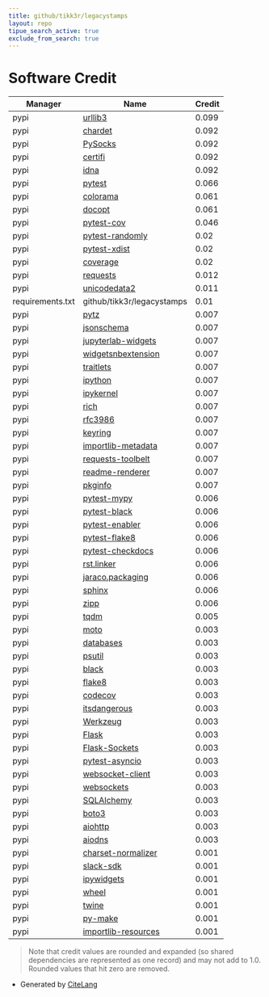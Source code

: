 ```yaml
---
title: github/tikk3r/legacystamps
layout: repo
tipue_search_active: true
exclude_from_search: true
---
```

# Software Credit

|Manager|Name|Credit|
|-------|----|------|
|pypi|[urllib3](https://urllib3.readthedocs.io/)|0.099|
|pypi|[chardet](https://github.com/chardet/chardet)|0.092|
|pypi|[PySocks](https://github.com/Anorov/PySocks)|0.092|
|pypi|[certifi](https://certifiio.readthedocs.io/en/latest/)|0.092|
|pypi|[idna](https://github.com/kjd/idna)|0.092|
|pypi|[pytest](https://pypi.org/project/pytest)|0.066|
|pypi|[colorama](https://github.com/tartley/colorama)|0.061|
|pypi|[docopt](https://pypi.org/project/docopt)|0.061|
|pypi|[pytest-cov](https://pypi.org/project/pytest-cov)|0.046|
|pypi|[pytest-randomly](https://pypi.org/project/pytest-randomly)|0.02|
|pypi|[pytest-xdist](https://pypi.org/project/pytest-xdist)|0.02|
|pypi|[coverage](https://pypi.org/project/coverage)|0.02|
|pypi|[requests](https://requests.readthedocs.io)|0.012|
|pypi|[unicodedata2](http://github.com/mikekap/unicodedata2)|0.011|
|requirements.txt|github/tikk3r/legacystamps|0.01|
|pypi|[pytz](https://pypi.org/project/pytz)|0.007|
|pypi|[jsonschema](https://pypi.org/project/jsonschema)|0.007|
|pypi|[jupyterlab-widgets](https://pypi.org/project/jupyterlab-widgets)|0.007|
|pypi|[widgetsnbextension](https://pypi.org/project/widgetsnbextension)|0.007|
|pypi|[traitlets](https://pypi.org/project/traitlets)|0.007|
|pypi|[ipython](https://pypi.org/project/ipython)|0.007|
|pypi|[ipykernel](https://pypi.org/project/ipykernel)|0.007|
|pypi|[rich](https://pypi.org/project/rich)|0.007|
|pypi|[rfc3986](https://pypi.org/project/rfc3986)|0.007|
|pypi|[keyring](https://pypi.org/project/keyring)|0.007|
|pypi|[importlib-metadata](https://pypi.org/project/importlib-metadata)|0.007|
|pypi|[requests-toolbelt](https://pypi.org/project/requests-toolbelt)|0.007|
|pypi|[readme-renderer](https://pypi.org/project/readme-renderer)|0.007|
|pypi|[pkginfo](https://pypi.org/project/pkginfo)|0.007|
|pypi|[pytest-mypy](https://pypi.org/project/pytest-mypy)|0.006|
|pypi|[pytest-black](https://pypi.org/project/pytest-black)|0.006|
|pypi|[pytest-enabler](https://pypi.org/project/pytest-enabler)|0.006|
|pypi|[pytest-flake8](https://pypi.org/project/pytest-flake8)|0.006|
|pypi|[pytest-checkdocs](https://pypi.org/project/pytest-checkdocs)|0.006|
|pypi|[rst.linker](https://pypi.org/project/rst.linker)|0.006|
|pypi|[jaraco.packaging](https://pypi.org/project/jaraco.packaging)|0.006|
|pypi|[sphinx](https://pypi.org/project/sphinx)|0.006|
|pypi|[zipp](https://pypi.org/project/zipp)|0.006|
|pypi|[tqdm](https://tqdm.github.io)|0.005|
|pypi|[moto](https://github.com/spulec/moto)|0.003|
|pypi|[databases](https://github.com/encode/databases)|0.003|
|pypi|[psutil](https://pypi.org/project/psutil)|0.003|
|pypi|[black](https://pypi.org/project/black)|0.003|
|pypi|[flake8](https://pypi.org/project/flake8)|0.003|
|pypi|[codecov](https://pypi.org/project/codecov)|0.003|
|pypi|[itsdangerous](https://pypi.org/project/itsdangerous)|0.003|
|pypi|[Werkzeug](https://pypi.org/project/Werkzeug)|0.003|
|pypi|[Flask](https://pypi.org/project/Flask)|0.003|
|pypi|[Flask-Sockets](https://pypi.org/project/Flask-Sockets)|0.003|
|pypi|[pytest-asyncio](https://pypi.org/project/pytest-asyncio)|0.003|
|pypi|[websocket-client](https://pypi.org/project/websocket-client)|0.003|
|pypi|[websockets](https://pypi.org/project/websockets)|0.003|
|pypi|[SQLAlchemy](https://pypi.org/project/SQLAlchemy)|0.003|
|pypi|[boto3](https://pypi.org/project/boto3)|0.003|
|pypi|[aiohttp](https://pypi.org/project/aiohttp)|0.003|
|pypi|[aiodns](https://pypi.org/project/aiodns)|0.003|
|pypi|[charset-normalizer](https://github.com/ousret/charset_normalizer)|0.001|
|pypi|[slack-sdk](https://github.com/slackapi/python-slack-sdk)|0.001|
|pypi|[ipywidgets](http://ipython.org)|0.001|
|pypi|[wheel](https://github.com/pypa/wheel)|0.001|
|pypi|[twine](https://twine.readthedocs.io/)|0.001|
|pypi|[py-make](https://github.com/tqdm/pymake)|0.001|
|pypi|[importlib-resources](https://github.com/python/importlib_resources)|0.001|


> Note that credit values are rounded and expanded (so shared dependencies are represented as one record) and may not add to 1.0. Rounded values that hit zero are removed.


- Generated by [CiteLang](https://github.com/vsoch/citelang)
